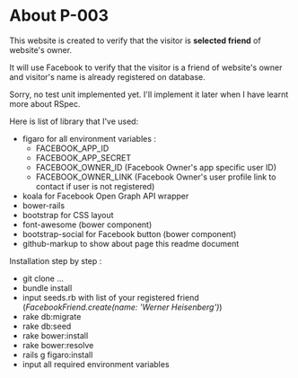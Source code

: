 # About P-003

This website is created to verify that the visitor is **selected friend** of website's owner.

It will use Facebook to verify that the visitor is a friend of website's owner and visitor's name is already registered on database.

Sorry, no test unit implemented yet. I'll implement it later when I have learnt more about RSpec.

Here is list of library that I've used:

- figaro for all environment variables :
	- FACEBOOK\_APP\_ID
	- FACEBOOK\_APP\_SECRET
	- FACEBOOK\_OWNER\_ID (Facebook Owner's app specific user ID)
	- FACEBOOK\_OWNER\_LINK (Facebook Owner's user profile link to contact if user is not registered)
- koala for Facebook Open Graph API wrapper
- bower-rails
- bootstrap for CSS layout
- font-awesome (bower component)
- bootstrap-social for Facebook button (bower component)
- github-markup to show about page this readme document

Installation step by step :

- git clone ...
- bundle install
- input seeds.rb with list of your registered friend (_FacebookFriend.create(name: 'Werner Heisenberg')_)
- rake db:migrate
- rake db:seed
- rake bower:install
- rake bower:resolve
- rails g figaro:install
- input all required environment variables
